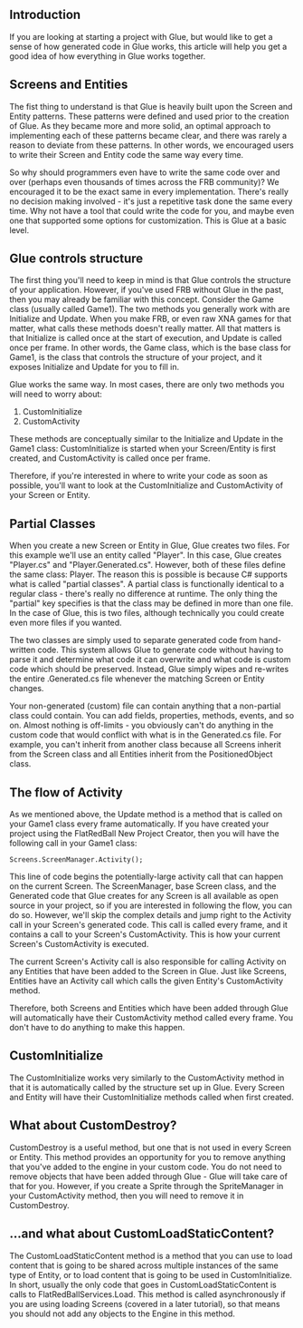 ## Introduction

If you are looking at starting a project with Glue, but would like to get a sense of how generated code in Glue works, this article will help you get a good idea of how everything in Glue works together.

## Screens and Entities

The fist thing to understand is that Glue is heavily built upon the Screen and Entity patterns. These patterns were defined and used prior to the creation of Glue. As they became more and more solid, an optimal approach to implementing each of these patterns became clear, and there was rarely a reason to deviate from these patterns. In other words, we encouraged users to write their Screen and Entity code the same way every time.

So why should programmers even have to write the same code over and over (perhaps even thousands of times across the FRB community)? We encouraged it to be the exact same in every implementation. There's really no decision making involved - it's just a repetitive task done the same every time. Why not have a tool that could write the code for you, and maybe even one that supported some options for customization. This is Glue at a basic level.

## Glue controls structure

The first thing you'll need to keep in mind is that Glue controls the structure of your application. However, if you've used FRB without Glue in the past, then you may already be familiar with this concept. Consider the Game class (usually called Game1). The two methods you generally work with are Initialize and Update. When you make FRB, or even raw XNA games for that matter, what calls these methods doesn't really matter. All that matters is that Initialize is called once at the start of execution, and Update is called once per frame. In other words, the Game class, which is the base class for Game1, is the class that controls the structure of your project, and it exposes Initialize and Update for you to fill in.

Glue works the same way. In most cases, there are only two methods you will need to worry about:

1.  CustomInitialize
2.  CustomActivity

These methods are conceptually similar to the Initialize and Update in the Game1 class: CustomInitialize is started when your Screen/Entity is first created, and CustomActivity is called once per frame.

Therefore, if you're interested in where to write your code as soon as possible, you'll want to look at the CustomInitialize and CustomActivity of your Screen or Entity.

## Partial Classes

When you create a new Screen or Entity in Glue, Glue creates two files. For this example we'll use an entity called "Player". In this case, Glue creates "Player.cs" and "Player.Generated.cs". However, both of these files define the same class: Player. The reason this is possible is because C# supports what is called "partial classes". A partial class is functionally identical to a regular class - there's really no difference at runtime. The only thing the "partial" key specifies is that the class may be defined in more than one file. In the case of Glue, this is two files, although technically you could create even more files if you wanted.

The two classes are simply used to separate generated code from hand-written code. This system allows Glue to generate code without having to parse it and determine what code it can overwrite and what code is custom code which should be preserved. Instead, Glue simply wipes and re-writes the entire .Generated.cs file whenever the matching Screen or Entity changes.

Your non-generated (custom) file can contain anything that a non-partial class could contain. You can add fields, properties, methods, events, and so on. Almost nothing is off-limits - you obviously can't do anything in the custom code that would conflict with what is in the Generated.cs file. For example, you can't inherit from another class because all Screens inherit from the Screen class and all Entities inherit from the PositionedObject class.

## The flow of Activity

As we mentioned above, the Update method is a method that is called on your Game1 class every frame automatically. If you have created your project using the FlatRedBall New Project Creator, then you will have the following call in your Game1 class:

    Screens.ScreenManager.Activity();

This line of code begins the potentially-large activity call that can happen on the current Screen. The ScreenManager, base Screen class, and the Generated code that Glue creates for any Screen is all available as open source in your project, so if you are interested in following the flow, you can do so. However, we'll skip the complex details and jump right to the Activity call in your Screen's generated code. This call is called every frame, and it contains a call to your Screen's CustomActivity. This is how your current Screen's CustomActivity is executed.

The current Screen's Activity call is also responsible for calling Activity on any Entities that have been added to the Screen in Glue. Just like Screens, Entities have an Activity call which calls the given Entity's CustomActivity method.

Therefore, both Screens and Entities which have been added through Glue will automatically have their CustomActivity method called every frame. You don't have to do anything to make this happen.

## CustomInitialize

The CustomInitialize works very similarly to the CustomActivity method in that it is automatically called by the structure set up in Glue. Every Screen and Entity will have their CustomInitialize methods called when first created.

## What about CustomDestroy?

CustomDestroy is a useful method, but one that is not used in every Screen or Entity. This method provides an opportunity for you to remove anything that you've added to the engine in your custom code. You do not need to remove objects that have been added through Glue - Glue will take care of that for you. However, if you create a Sprite through the SpriteManager in your CustomActivity method, then you will need to remove it in CustomDestroy.

## ...and what about CustomLoadStaticContent?

The CustomLoadStaticContent method is a method that you can use to load content that is going to be shared across multiple instances of the same type of Entity, or to load content that is going to be used in CustomInitialize. In short, usually the only code that goes in CustomLoadStaticContent is calls to FlatRedBallServices.Load. This method is called asynchronously if you are using loading Screens (covered in a later tutorial), so that means you should not add any objects to the Engine in this method.
